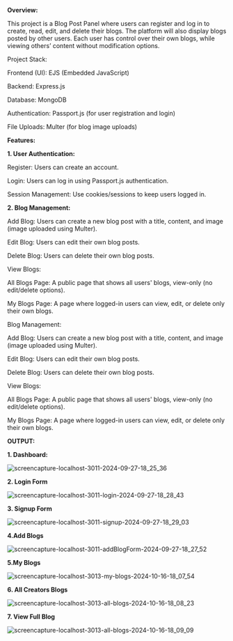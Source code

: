 **Overview:**




This project is a Blog Post Panel where users can register and log in to create, read, edit, and delete their blogs. The platform will also display blogs posted by other users. Each user has control over their own blogs, while viewing others’ content without modification options.



Project Stack:



Frontend (UI): EJS (Embedded JavaScript)



Backend: Express.js



Database: MongoDB



Authentication: Passport.js (for user registration and login)



File Uploads: Multer (for blog image uploads)





**Features:**



**1. User Authentication:**




Register: Users can create an account.



Login: Users can log in using Passport.js authentication.



Session Management: Use cookies/sessions to keep users logged in.





**2. Blog Management:**


Add Blog: Users can create a new blog post with a title, content, and image (image uploaded using Multer).



Edit Blog: Users can edit their own blog posts.



Delete Blog: Users can delete their own blog posts.



View Blogs:



All Blogs Page: A public page that shows all users' blogs, view-only (no edit/delete options).



My Blogs Page: A page where logged-in users can view, edit, or delete only their own blogs.





Blog Management:



Add Blog: Users can create a new blog post with a title, content, and image (image uploaded using Multer).



Edit Blog: Users can edit their own blog posts.



Delete Blog: Users can delete their own blog posts.



View Blogs:



All Blogs Page: A public page that shows all users' blogs, view-only (no edit/delete options).



My Blogs Page: A page where logged-in users can view, edit, or delete only their own blogs.






**OUTPUT:**



**1. Dashboard:**

![screencapture-localhost-3011-2024-09-27-18_25_36](https://github.com/user-attachments/assets/2fdbca3a-61b8-4107-b595-10a3b71bbc09)




**2. Login Form**

![screencapture-localhost-3011-login-2024-09-27-18_28_43](https://github.com/user-attachments/assets/f5464d6d-974a-40a8-8fc3-9dd4d194dedf)



**3. Signup Form**

![screencapture-localhost-3011-signup-2024-09-27-18_29_03](https://github.com/user-attachments/assets/3f9d5137-af21-4aeb-9b24-23bbe15d40a6)



**4.Add Blogs**

![screencapture-localhost-3011-addBlogForm-2024-09-27-18_27_52](https://github.com/user-attachments/assets/d1c6c533-4671-45e7-b0b6-bcfadd8f3fb2)




**5.My Blogs**

![screencapture-localhost-3013-my-blogs-2024-10-16-18_07_54](https://github.com/user-attachments/assets/d13f3d81-5c64-4367-8c64-2ed59b7b617e)




**6. All Creators Blogs**

![screencapture-localhost-3013-all-blogs-2024-10-16-18_08_23](https://github.com/user-attachments/assets/e47bc18b-499c-4cab-b767-6fa9026f57cc)




**7. View Full Blog**

![screencapture-localhost-3013-all-blogs-2024-10-16-18_09_09](https://github.com/user-attachments/assets/0aa0ee40-4ec5-4119-87c5-81aa1fef55d9)



